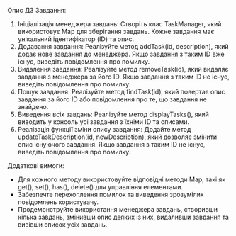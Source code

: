 Опис ДЗ
Завдання:

1. Ініціалізація менеджера завдань: Створіть клас TaskManager, який використовує Map для зберігання завдань. Кожне завдання має унікальний ідентифікатор (ID) та опис.
2. Додавання завдання: Реалізуйте метод addTask(id, description), який додає нове завдання до менеджера. Якщо завдання з таким ID вже існує, виведіть повідомлення про помилку.
3. Видалення завдання: Реалізуйте метод removeTask(id), який видаляє завдання з менеджера за його ID. Якщо завдання з таким ID не існує, виведіть повідомлення про помилку.
4. Пошук завдання: Реалізуйте метод findTask(id), який повертає опис завдання за його ID або повідомлення про те, що завдання не знайдено.
5. Виведення всіх завдань: Реалізуйте метод displayTasks(), який виводить у консоль усі завдання з їхніми ID та описами.
6. Реалізація функції зміни опису завдання: Додайте метод updateTaskDescription(id, newDescription), який дозволяє змінити опис існуючого завдання. Якщо завдання з таким ID не існує, виведіть повідомлення про помилку.

Додаткові вимоги:

- Для кожного методу використовуйте відповідні методи Map, такі як get(), set(), has(), delete() для управління елементами.
- Забезпечте перехоплення помилок та виведення зрозумілих повідомлень користувачу.
- Продемонструйте використання менеджера завдань, створивши кілька завдань, змінивши опис деяких із них, видаливши завдання та вивівши список усіх завдань.